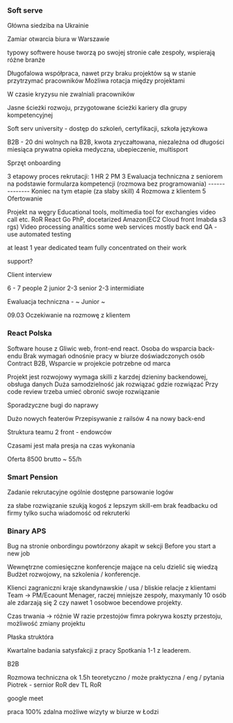 ### Soft serve

Główna siedziba na Ukrainie

Zamiar otwarcia biura w Warszawie

typowy softwere house
tworzą po swojej stronie całe zespoły,
wspierają różne branże

Długofalowa współpraca, nawet przy braku projektów są w stanie przytrzymać pracowników
Możliwa rotacja między projektami

W czasie kryzysu nie zwalniali pracowników

Jasne ścieżki rozwoju, przygotowane ścieżki kariery dla grupy kompetencyjnej

Soft serv university - dostęp do szkoleń, certyfikacji, szkoła językowa

B2B - 20 dni wolnych na B2B, kwota zryczałtowana, niezależna od długości miesiąca
prywatna opieka medyczna, ubepieczenie, multisport

Sprzęt onboarding

3 etapowy proces rekrutacji:
1 HR
2 PM
3 Ewaluacja techniczna z seniorem na podstawie formularza kompetencji (rozmowa bez programowania)
-------------- Koniec na tym etapie (za słaby skill)
4 Rozmowa z klientem
5 Ofertowanie

Projekt na węgry
Educational tools, moltimedia tool for exchangies video call etc.
RoR React Go PhP, docetarized Amazon(EC2 Cloud front lmabda s3 rgs)
Video processing analitics some web services mostly back end
QA - use automated testing

at least 1 year dedicated team fully concentrated on their work

support?

Client interview

6 - 7 people 2 junior 2-3 senior 2-3 intermidiate

Ewaluacja techniczna - ~ Junior ~

09.03 Oczekiwanie na rozmowę z klientem

### React Polska

Software house z Gliwic web, front-end react.
Osoba do wsparcia back-endu
Brak wymagań odnośnie pracy w biurze
doświadczonych osób
Contract B2B, Wsparcie w projekcie potrzebne od marca

Projekt jest rozwojowy wymaga skilli z karzdej dzieniny backendowej, obsługa danych
Duża samodzielność jak rozwiązać gdzie rozwiązać
Przy code review trzeba umieć obronić swoje rozwiązanie

Sporadzyczne bugi do naprawy

Dużo nowych featerów
Przepisywanie z railsów 4 na nowy back-end

Struktura teamu 2 front - endowców

Czasami jest mała presja na czas wykonania

Oferta 8500 brutto ~ 55/h

### Smart Pension

Zadanie rekrutacyjne ogólnie dostępne parsowanie logów

za słabe rozwiązanie szukją kogoś z lepszym skill-em
brak feadbacku od firmy tylko sucha wiadomość od rekruterki


### Binary APS

Bug na stronie onbordingu powtórzony akapit w sekcji Before you start a new job

Wewnętrzne comiesięczne konferencje mające na celu dzielić się wiedzą
Budżet rozwojowy, na szkolenia / konferencje.

Klienci zagraniczni kraje skandynawskie / usa / bliskie relacje z klientami
Team -> PM/Ecaount Menager, raczej mniejsze zespoły, maxymanly 10 osób
ale zdarzają się 2 czy nawet 1 osobwoe becendowe projekty.

Czas trwania -> różnie
W razie przestojów fimra pokrywa koszty przestoju, możliwość zmiany projektu

Płaska struktóra

Kwartalne badania satysfakcji z pracy
Spotkania 1-1 z leaderem.

B2B

Rozmowa techniczna ok 1.5h teoretyczno / może praktyczna / eng / pytania
Piotrek - sernior RoR dev TL RoR

google meet

praca 100% zdalna możliwe wizyty w biurze w Łodzi

